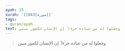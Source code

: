 ```yaml
---
ayah: 15
surah: '[[043|سورة]]'
tags:
- quran/ayah
text: وجعلوا له من عباده جزءا ۚ إن الإنسان لكفور مبين
---
```

> وجعلوا له من عباده جزءا ۚ إن الإنسان لكفور مبين
